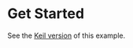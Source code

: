 # Get Started

See the [Keil version](../../../examples/get_started/doc/index.md) of this example.

